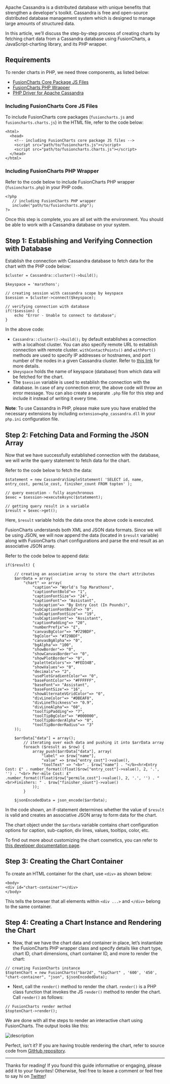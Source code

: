Apache Cassandra is a distributed database with unique benefits that strengthen a developer's toolkit. Cassandra is free and open-source distributed database management system which is designed to manage large amounts of structured data.

In this article, we’ll discuss the step-by-step process of creating charts by fetching chart data from a Cassandra database using FusionCharts, a JavaScript-charting library, and its PHP wrapper.


## Requirements
To render charts in PHP, we need three components, as listed below:

* [FusionCharts Core Package JS Files](https://www.fusioncharts.com/download/)
* [FusionCharts PHP Wrapper](https://www.fusioncharts.com/php-charts/)
* [PHP Driver for Apache Cassandra](http://downloads.datastax.com/php-driver/)

### Including FusionCharts Core JS Files
To include FusionCharts core packages (`fusioncharts.js` and `fusioncharts.charts.js`) in the HTML file, refer to the code below:

```
<html>
  <head>
    <!-- including FusionCharts core package JS files -->
    <script src="path/to/fusioncharts.js"></script>
    <script src="path/to/fusioncharts.charts.js"></script>
  </head>
</html>
```

### Including FusionCharts PHP Wrapper
Refer to the code below to include FusionCharts PHP wrapper (`fusioncharts.php`) in your PHP code.

```
<?php
   // including FusionCharts PHP wrapper
   include("path/to/fusioncharts.php");
?>
```

Once this step is complete, you are all set with the environment. You should be able to work with a Cassandra database on your system.


## Step 1: Establishing and Verifying Connection with Database
Establish the connection with Cassandra database to fetch data for the chart with the PHP code below:

```
$cluster = Cassandra::cluster()->build();
	
$keyspace = 'marathons';

// creating session with cassandra scope by keyspace
$session = $cluster->connect($keyspace);

// verifying connection with database
if(!$session) {
	echo "Error - Unable to connect to database";
}
```

In the above code:

* `Cassandra::cluster()->build();` by default establishes a connection with a localhost cluster. You can also specify remote URL to establish connection with remote cluster. `withContactPoints()` and `withPort()` methods are used to specify IP addresses or hostnames, and port number of the nodes in a given Cassandra cluster. Refer to [this link](http://docs.datastax.com/en/developer/php-driver/1.3/features/#specifying-addresses-of-cassandra-nodes) for more details.
* `$keyspace` holds the name of keyspace (database) from which data will be fetched for the chart.  
* The `$session` variable is used to establish the connection with the database. In case of any connection error, the above code will throw an error message. You can also create a separate `.php` file for this step and include it instead of writing it every time.

**Note**: To use Cassandra in PHP, please make sure you have enabled the necessary extensions by including `extension=php_cassandra.dll` in your `php.ini` configuration file.


## Step 2: Fetching Data and Forming the JSON Array
Now that we have successfully established connection with the database, we will write the query statement to fetch data for the chart.

Refer to the code  below to fetch the data:

```
$statement = new Cassandra\SimpleStatement( 'SELECT id, name, entry_cost, permile_cost, finisher_count FROM topten' );

// query execution - fully asynchronous
$exec = $session->executeAsync($statement);  
			
// getting query result in a variable
$result = $exec->get();
```

Here, `$result` variable holds the data once the above code is executed.

FusionCharts understands both XML and JSON data formats. Since we will be using JSON, we will now append the data (located in `$result` variable) along with FusionCharts chart configurations and parse the end result as an associative JSON array.

Refer to the code below to append data:

```
if($result) {
				
	// creating an associative array to store the chart attributes    	
	$arrData = array(
		"chart" => array(
			"caption"=> "World's Top Marathons",
			"captionFontBold"=> "1",
			"captionFontSize"=> "24",
			"captionFont"=> "Assistant",
			"subcaption"=> "By Entry Cost (In Pounds)",
			"subCaptionFontBold"=> "0",
			"subCaptionFontSize"=> "19",
			"subCaptionFont"=> "Assistant",
			"captionPadding"=> "20",
			"numberPrefix"=> "£",
			"canvasBgColor"=> "#729BDF",
			"bgColor"=> "#729BDF",
			"canvasBgAlpha"=> "0",
			"bgAlpha"=> "100",
			"showBorder"=> "0",
			"showCanvasBorder"=> "0",
			"showPlotBorder"=> "0",
			"paletteColors"=> "#FED34B",
			"showValues"=> "0",
			"decimals"=> "2",
			"usePlotGradientColor"=> "0",
			"baseFontColor"=> "#FFFFFF",
			"baseFont"=> "Assistant",
			"baseFontSize"=> "16",
			"showAlternateVGridColor"=> "0",
			"divLineColor"=> "#DBEAF8",
			"divLineThickness"=> "0.9",
			"divLineAlpha"=> "60",
			"toolTipPadding"=> "7",
			"toolTipBgColor"=> "#000000",
			"toolTipBorderAlpha"=> "0",
			"toolTipBorderRadius"=> "3"
	));
	
	$arrData["data"] = array();
		// iterating over each data and pushing it into $arrData array
		foreach ($result as $row) {
			array_push($arrData["data"], array(
				"label" => $row["name"],
				"value" => $row["entry_cost"]->value(),
				"toolText" => "<b>" . $row["name"] . "</b><hr>Entry Cost: £" . number_format((float)$row["entry_cost"]->value(), 2, '.', '') . "<br> Per-mile Cost: £" .number_format((float)$row["permile_cost"]->value(), 2, '.', '') . "<br>Finishers: " . $row["finisher_count"]->value()
			));
		}
  				
	$jsonEncodedData = json_encode($arrData);
```

In the code shown, an if-statement determines whether the  value of `$result` is valid and creates an associative JSON array to form data for the chart.

The chart object under the `$arrData` variable contains chart configuration options for caption, sub-caption, div lines, values, tooltips, color, etc.

To find out more about customizing the chart cosmetics, you can refer to [this developer documentation page](https://www.fusioncharts.com/dev/chart-attributes.html?chart=bar2d).


## Step 3: Creating the Chart Container
To create an HTML container for the chart, use `<div>` as shown below:

```
<body>
<div id="chart-container"></div>
</body>
```

This tells the browser that all elements within `<div ...>` and `</div>` belong to the same container. 

## Step 4: Creating a Chart Instance and Rendering the Chart
* Now, that we have the chart data and container in place, let’s instantiate the FusionCharts PHP wrapper class and specify details like chart type, chart ID, chart dimensions, chart container ID, and more to render the chart:

```
// creating FusionCharts instance
$toptenChart = new FusionCharts("bar2d", "topChart" , '600', '450', "chart-container", "json", $jsonEncodedData);
```

* Next, call the `render()` method to render the chart. `render()` is a PHP class function that invokes the JS `render()` method to render the chart. Call `render()` as follows:

```
// FusionCharts render method
$toptenChart->render();	
```

We are done with all the steps to render an interactive chart using FusionCharts. The output looks like this:

![description](https://raw.githubusercontent.com/pluralsight/guides/master/images/8849f396-2aea-436d-a5ec-5cb0f90b504c.jpeg)

Perfect, isn’t it? If you are having trouble rendering the chart, refer to source code from [GitHub repository](https://github.com/sikrigagan/PHP-Cassandra-Charts).

_____

Thanks for reading! If you found this guide informative or engaging, please add it to your favorites! Otherwise, feel free to leave a comment or feel free to say hi on [Twitter](https://twitter.com/sikrigagan)!
